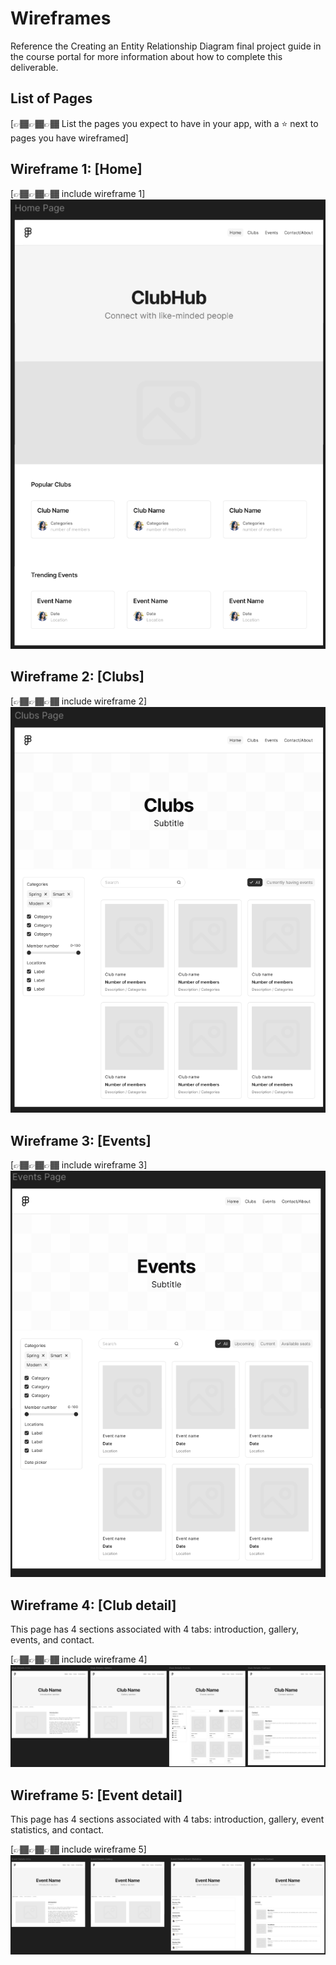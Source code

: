 # Wireframes

Reference the Creating an Entity Relationship Diagram final project guide in the course portal for more information about how to complete this deliverable.

## List of Pages

[👉🏾👉🏾👉🏾 List the pages you expect to have in your app, with a ⭐ next to pages you have wireframed]

## Wireframe 1: [Home]

[👉🏾👉🏾👉🏾 include wireframe 1]
![Home page](./images/home.png)

## Wireframe 2: [Clubs]

[👉🏾👉🏾👉🏾 include wireframe 2]
![Clubs page](./images/clubs.png)

## Wireframe 3: [Events]

[👉🏾👉🏾👉🏾 include wireframe 3]
![Events page](./images/events.png)

## Wireframe 4: [Club detail]
This page has 4 sections associated with 4 tabs: introduction, gallery, events, and contact.

[👉🏾👉🏾👉🏾 include wireframe 4]
![Club detail page](./images/club.png)

## Wireframe 5: [Event detail]
This page has 4 sections associated with 4 tabs: introduction, gallery, event statistics, and contact.

[👉🏾👉🏾👉🏾 include wireframe 5]
![Event detail page](./images/event.png)

